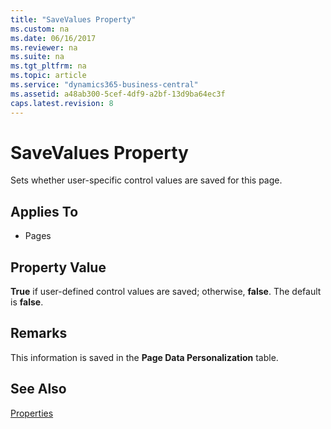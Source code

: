 ```yaml
---
title: "SaveValues Property"
ms.custom: na
ms.date: 06/16/2017
ms.reviewer: na
ms.suite: na
ms.tgt_pltfrm: na
ms.topic: article
ms.service: "dynamics365-business-central"
ms.assetid: a48ab300-5cef-4df9-a2bf-13d9ba64ec3f
caps.latest.revision: 8
---
```


 

# SaveValues Property
Sets whether user-specific control values are saved for this page.  
  
## Applies To  
  
-   Pages  
  
## Property Value  
 **True** if user-defined control values are saved; otherwise, **false**. The default is **false**.  
  
## Remarks  
 This information is saved in the **Page Data Personalization** table.  
  
## See Also  
 [Properties](devenv-properties.md)